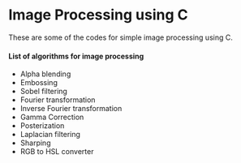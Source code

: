 # Image Processing using C
These are some of the codes for simple image processing using C.

#### List of algorithms for image processing
* Alpha blending
* Embossing
* Sobel filtering
* Fourier transformation
* Inverse Fourier transformation
* Gamma Correction
* Posterization
* Laplacian filtering
* Sharping 
* RGB to HSL converter
